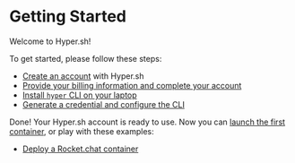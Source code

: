 # Getting Started

Welcome to Hyper.sh!

To get started, please follow these steps:

- [Create an account](https://console.hyper.sh/register) with Hyper.sh
- [Provide your billing information and complete your account](https://console.hyper.sh/billing/credit)
- [Install `hyper` CLI on your laptop](./install.md)
- [Generate a credential and configure the CLI](generate_api_credential.md)

Done! Your Hyper.sh account is ready to use. Now you can [launch the first container](./launch_the_first_container.md), or play with these examples:

- [Deploy a Rocket.chat container](../Tutorial/rocket_chat.md)
